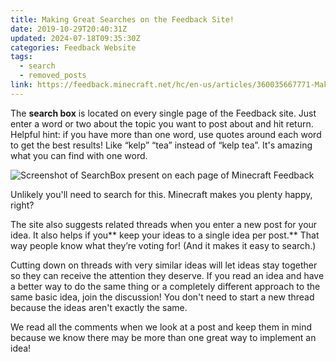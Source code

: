 ```yaml
---
title: Making Great Searches on the Feedback Site!
date: 2019-10-29T20:40:31Z
updated: 2024-07-18T09:35:30Z
categories: Feedback Website
tags:
  - search
  - removed_posts
link: https://feedback.minecraft.net/hc/en-us/articles/360035667771-Making-Great-Searches-on-the-Feedback-Site
---
```


The **search box** is located on every single page of the Feedback site. Just enter a word or two about the topic you want to post about and hit return. Helpful hint: if you have more than one word, use quotes around each word to get the best results! Like “kelp” “tea” instead of “kelp tea”. It's amazing what you can find with one word.

![Screenshot of SearchBox present on each page of Minecraft Feedback](https://feedback.minecraft.net/hc/article_attachments/360041804051)

Unlikely you'll need to search for this. Minecraft makes you plenty happy, right?

The site also suggests related threads when you enter a new post for your idea. It also helps if you** keep your ideas to a single idea per post.** That way people know what they’re voting for! (And it makes it easy to search.)

Cutting down on threads with very similar ideas will let ideas stay together so they can receive the attention they deserve. If you read an idea and have a better way to do the same thing or a completely different approach to the same basic idea, join the discussion! You don't need to start a new thread because the ideas aren't exactly the same.

We read all the comments when we look at a post and keep them in mind because we know there may be more than one great way to implement an idea!
